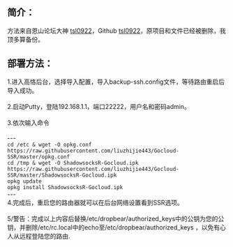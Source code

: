 

## 简介：

方法来自恩山论坛大神 [tsl0922](http://www.right.com.cn/forum/space-uid-96481.html)，Github [tsl0922](https://github.com/tsl0922/)，原项目和文件已经被删除，我顶多算备份。


## 部署方法：
1.进入高恪后台，选择导入配置，导入backup-ssh.config文件，等待路由重启后导入成功。</br> </br> 
2.启动Putty，登陆192.168.1.1，端口22222，用户名和密码admin。 </br> </br> 
3.依次输入命令 
</br> </br> 
---</br>
`cd /etc & wget -O opkg.conf https://raw.githubusercontent.com/liuzhijie443/Gocloud-SSR/master/opkg.conf`
</br>
`cd /tmp & wget -O ShadowsocksR-Gocloud.ipk https://raw.githubusercontent.com/liuzhijie443/Gocloud-SSR/master/ShadowsocksR-Gocloud.ipk`
</br>
`opkg update`
</br>
`opkg install ShadowsocksR-Gocloud.ipk`
</br>---
</br>
4.完成后，重启您的路由器就可以在后台网络设置看到SSR选项。</br> </br> 
5/警告：完成以上内容后替换/etc/dropbear/authorized_keys中的公钥为您的公钥，并删除/etc/rc.local中的echo至/etc/dropbear/authorized_keys ，以免有心人从远程登陆您的路由.</br> </br> 
